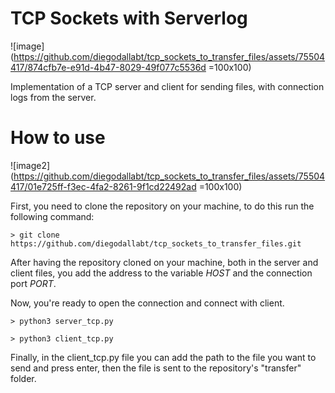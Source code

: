 # TCP Sockets with Serverlog
![image](https://github.com/diegodallabt/tcp_sockets_to_transfer_files/assets/75504417/874cfb7e-e91d-4b47-8029-49f077c5536d =100x100)

Implementation of a TCP server and client for sending files, with connection logs from the server.

# How to use
![image2](https://github.com/diegodallabt/tcp_sockets_to_transfer_files/assets/75504417/01e725ff-f3ec-4fa2-8261-9f1cd22492ad =100x100)

First, you need to clone the repository on your machine, to do this run the following command:

```> git clone https://github.com/diegodallabt/tcp_sockets_to_transfer_files.git ```

After having the repository cloned on your machine, both in the server and client files, you add the address to the variable *HOST* and the connection port *PORT*.

Now, you're ready to open the connection and connect with client.

```> python3 server_tcp.py ```

```> python3 client_tcp.py ```

Finally, in the client_tcp.py file you can add the path to the file you want to send and press enter, then the file is sent to the repository's "transfer" folder.
